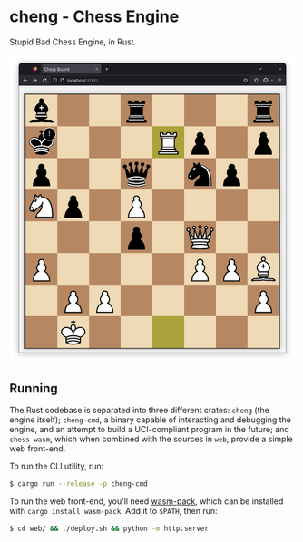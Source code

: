 # cheng - Chess Engine
Stupid Bad Chess Engine, in Rust.

![Screenshot of Firefox running the web front-end](/repo/screenshot_2023-08-21.png)

## Running
The Rust codebase is separated into three different crates: `cheng` (the engine
itself); `cheng-cmd`, a binary capable of interacting and debugging the engine,
and an attempt to build a UCI-compliant program in the future; and `chess-wasm`,
which when combined with the sources in `web`, provide a simple web front-end.

To run the CLI utility, run:
```bash
$ cargo run --release -p cheng-cmd
```

To run the web front-end, you'll need
[wasm-pack](https://rustwasm.github.io/docs/wasm-pack/), which can be
installed with `cargo install wasm-pack`. Add it to `$PATH`, then run:
```bash
$ cd web/ && ./deploy.sh && python -m http.server
```
